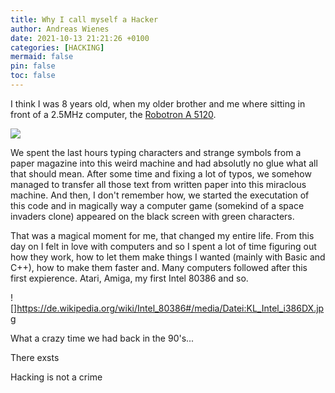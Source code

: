 ```yaml
---
title: Why I call myself a Hacker
author: Andreas Wienes
date: 2021-10-13 21:21:26 +0100
categories: [HACKING]
mermaid: false
pin: false
toc: false
---
```


I think I was 8 years old, when my older brother and me where sitting in front of a 2.5MHz computer, the [Robotron A 5120](https://en.wikipedia.org/wiki/A_5120). 

![](https://de.wikipedia.org/wiki/A_5120#/media/Datei:Robotron_A_5120_with_UDOS.jpg)

We spent the last hours typing characters and strange symbols from a paper magazine into this weird machine and had absolutly no glue what all that should mean. After some time and fixing a lot of typos, we somehow managed to transfer all those text from written paper into this miraclous machine. And then, I don't remember how, we started the executation of this code and in magically way a computer game (somekind of a space invaders clone) appeared on the black screen with green characters.

That was a magical moment for me, that changed my entire life. From this day on I felt in love with computers and so I spent a lot of time figuring out how they work, how to let them make things I wanted (mainly with Basic and C++), how to make them faster and. Many computers followed after this first expierence. Atari, Amiga, my first Intel 80386 and so. 

![]https://de.wikipedia.org/wiki/Intel_80386#/media/Datei:KL_Intel_i386DX.jpg

What a crazy time we had back in the 90's...





There exsts

Hacking is not a crime